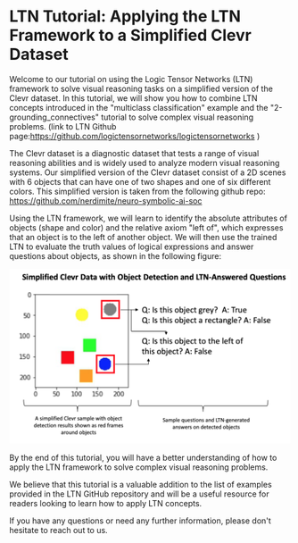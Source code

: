 # LTN Tutorial: Applying the LTN Framework to a Simplified Clevr Dataset

Welcome to our tutorial on using the Logic Tensor Networks (LTN) framework to solve visual reasoning tasks on a simplified version of the Clevr dataset. In this tutorial, we will show you how to combine LTN concepts introduced in the "multiclass classification" example and the "2-grounding_connectives" tutorial to solve complex visual reasoning problems. (link to LTN Github page:https://github.com/logictensornetworks/logictensornetworks )

The Clevr dataset is a diagnostic dataset that tests a range of visual reasoning abilities and is widely used to analyze modern visual reasoning systems. Our simplified version of the Clevr dataset consist of a 2D scenes with 6 objects that can have one of two shapes and one of six different colors. This simplified version is taken from the following github repo:  https://github.com/nerdimite/neuro-symbolic-ai-soc

Using the LTN framework, we will learn to identify the absolute attributes of objects (shape and color) and the relative axiom "left of", which expresses that an object is to the left of another object. We will then use the trained LTN to evaluate the truth values of logical expressions and answer questions about objects, as shown in the following figure:

![alt text](https://github.com/JohannaOttb00782280/Tutorial_LTN_Clevr_like/blob/main/Figure%202%20Simplified%20Clevr%20Detector%20and%20LTN.png)

By the end of this tutorial, you will have a better understanding of how to apply the LTN framework to solve complex visual reasoning problems.

We believe that this tutorial is a valuable addition to the list of examples provided in the LTN GitHub repository and will be a useful resource for readers looking to learn how to apply LTN concepts.

If you have any questions or need any further information, please don't hesitate to reach out to us.
